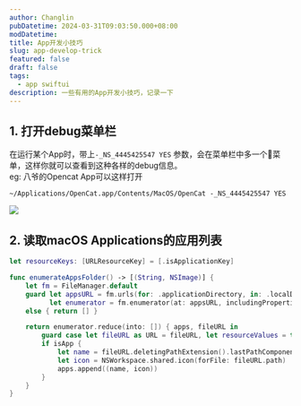 ```yaml
---
author: Changlin
pubDatetime: 2024-03-31T09:03:50.000+08:00
modDatetime:
title: App开发小技巧
slug: app-develop-trick
featured: false
draft: false
tags:
  - app swiftui
description: 一些有用的App开发小技巧，记录一下
---
```


## 1. 打开debug菜单栏

在运行某个App时，带上`-_NS_4445425547 YES` 参数，会在菜单栏中多一个🐞菜单，这样你就可以查看到这种各样的debug信息。<br>
eg: 八爷的Opencat App可以这样打开

```shell
~/Applications/OpenCat.app/Contents/MacOS/OpenCat -_NS_4445425547 YES
```

![](/assets/snapshot_opencat.png)

## 2. 读取macOS Applications的应用列表

```swift
let resourceKeys: [URLResourceKey] = [.isApplicationKey]

func enumerateAppsFolder() -> [(String, NSImage)] {
    let fm = FileManager.default
    guard let appsURL = fm.urls(for: .applicationDirectory, in: .localDomainMask).first,
          let enumerator = fm.enumerator(at: appsURL, includingPropertiesForKeys: resourceKeys, options: .skipsSubdirectoryDescendants)
    else { return [] }

    return enumerator.reduce(into: []) { apps, fileURL in
        guard case let fileURL as URL = fileURL, let resourceValues = try? fileURL.resourceValues(forKeys: Set(resourceKeys)), let isApp = resourceValues.isApplication else { return }
        if isApp {
            let name = fileURL.deletingPathExtension().lastPathComponent
            let icon = NSWorkspace.shared.icon(forFile: fileURL.path)
            apps.append((name, icon))
        }
    }
}
```
